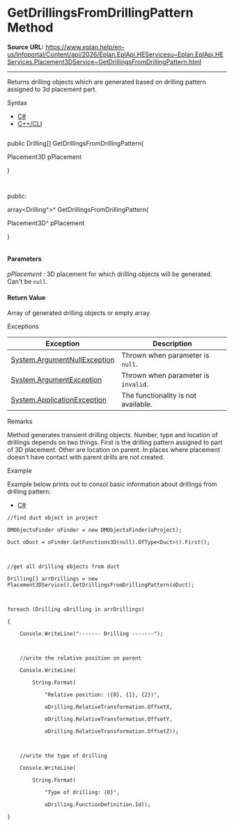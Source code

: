 # GetDrillingsFromDrillingPattern Method

**Source URL:** https://www.eplan.help/en-us/Infoportal/Content/api/2026/Eplan.EplApi.HEServicesu~Eplan.EplApi.HEServices.Placement3DService~GetDrillingsFromDrillingPattern.html

---

Returns drilling objects which are generated based on drilling pattern assigned to 3d placement part.

Syntax

- [C#](#i-syntax-CS)
- [C++/CLI](#i-syntax-CPP2005)

```
```
public Drilling[] GetDrillingsFromDrillingPattern( 

   Placement3D pPlacement

)
```
```

```
```
public:

array<Drilling^>^ GetDrillingsFromDrillingPattern( 

   Placement3D^ pPlacement

)
```
```

#### Parameters

*pPlacement*
:   3D placement for which drilling objects will be generated. Can't be `null`.

#### Return Value

Array of generated drilling objects or empty array.

Exceptions

| Exception | Description |
| --- | --- |
| [System.ArgumentNullException](#) | Thrown when parameter is `null`. |
| [System.ArgumentException](#) | Thrown when parameter is `invalid`. |
| [System.ApplicationException](#) | The functionality is not available. |

Remarks

Method generates transient drilling objects. Number, type and location of drillings depends on two things. First is the drilling pattern assigned to part of 3D placement. Other are location on parent. In places where placement doesn't have contact with parent drills are not created.

Example

Example below prints out to consol basic information about drillings from drilling pattern:

- [C#](#i-tab-content-2550f97a-b4f7-4951-9f6e-cc7af0af69aa)

```
//find duct object in project

DMObjectsFinder oFinder = new DMObjectsFinder(oProject);

Duct oDuct = oFinder.GetFunctions3D(null).OfType<Duct>().First();



//get all drilling objects from duct

Drilling[] arrDrillings = new Placement3DService().GetDrillingsFromDrillingPattern(oDuct);



foreach (Drilling oDrilling in arrDrillings)

{

    Console.WriteLine("------- Drilling -------");



    //write the relative position on parent

    Console.WriteLine(

        String.Format(

            "Relative position: ({0}, {1}, {2})",

            oDrilling.RelativeTransformation.OffsetX,

            oDrilling.RelativeTransformation.OffsetY,

            oDrilling.RelativeTransformation.OffsetZ));



    //write the type of drilling

    Console.WriteLine(

        String.Format(

            "Type of drilling: {0}",

            oDrilling.FunctionDefinition.Id));

}



```

